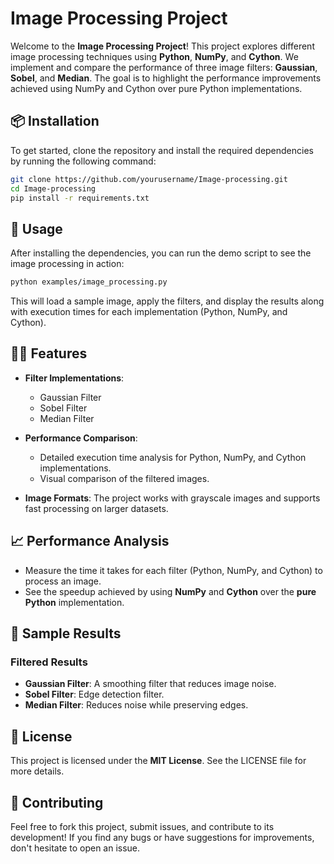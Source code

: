 # Image Processing Project

Welcome to the **Image Processing Project**! This project explores different image processing techniques using **Python**, **NumPy**, and **Cython**. We implement and compare the performance of three image filters: **Gaussian**, **Sobel**, and **Median**. The goal is to highlight the performance improvements achieved using NumPy and Cython over pure Python implementations.

## 📦 Installation

To get started, clone the repository and install the required dependencies by running the following command:

```bash
git clone https://github.com/yourusername/Image-processing.git
cd Image-processing
pip install -r requirements.txt
```

## 🚀 Usage

After installing the dependencies, you can run the demo script to see the image processing in action:

```bash
python examples/image_processing.py
```

This will load a sample image, apply the filters, and display the results along with execution times for each implementation (Python, NumPy, and Cython).

## 🧑‍💻 Features

* **Filter Implementations**:
   * Gaussian Filter
   * Sobel Filter
   * Median Filter

* **Performance Comparison**:
   * Detailed execution time analysis for Python, NumPy, and Cython implementations.
   * Visual comparison of the filtered images.

* **Image Formats**: The project works with grayscale images and supports fast processing on larger datasets.

## 📈 Performance Analysis

* Measure the time it takes for each filter (Python, NumPy, and Cython) to process an image.
* See the speedup achieved by using **NumPy** and **Cython** over the **pure Python** implementation.

## 📸 Sample Results

### Filtered Results
* **Gaussian Filter**: A smoothing filter that reduces image noise.
* **Sobel Filter**: Edge detection filter.
* **Median Filter**: Reduces noise while preserving edges.

## 📝 License

This project is licensed under the **MIT License**. See the LICENSE file for more details.

## 🤝 Contributing

Feel free to fork this project, submit issues, and contribute to its development! If you find any bugs or have suggestions for improvements, don't hesitate to open an issue.

